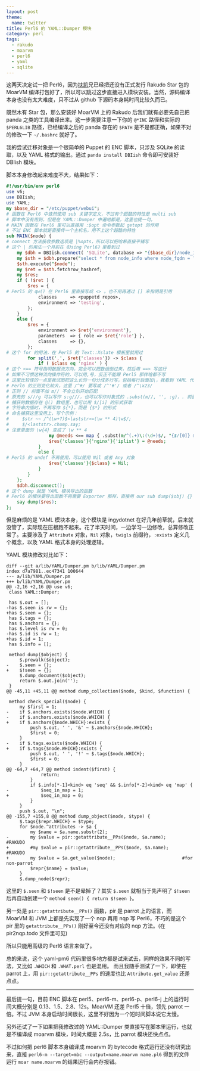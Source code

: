 ```yaml
---
layout: post
theme:
  name: twitter
title: Perl6 的 YAML::Dumper 模块
category: perl
tags:
  - rakudo
  - moarvm
  - perl6
  - yaml
  - sqlite
---
```


这两天决定试一把 Perl6，因为[扶凯](http://www.php-oa.com)兄已经把还没有正式发行 Rakudo Star 包的 MoarVM 编译打包好了，所以可以跳过这步直接进入模块安装。当然，源码编译本身也没有太大难度，只不过从 github 下源码本身耗时间比较久而已。

既然木有 Star 包，那么安装好 MoarVM 上的 Rakudo 后我们就有必要先自己把 panda 之类的工具编译出来。这一步需要注意一下你的 `@*INC` 路径和实际的 `$PERL6LIB` 路径，已经编译之后的 panda 存在的 `$PATH` 是不是都正确，如果不对的修改一下 `~/.bashrc` 就好了。

我的尝试迁移对象是一个很简单的 Puppet 的 ENC 脚本，只涉及 SQLite 的读取，以及 YAML 格式的输出。通过 `panda install DBIish` 命令即可安装好 DBIish 模块。

脚本本身修改起来难度不大，结果如下：

```perl
#!/usr/bin/env perl6
use v6;
use DBIish;
use YAML;
my $base_dir = "/etc/puppet/webui";
# 函数在 Perl6 中依然使用 sub 关键字定义，不过有个超酷的特性是 multi sub
# 脚本中没有用到，但是在 YAML::Dumper 中遍地都是，这里也提一句。
# MAIN 函数在 Perl6 里可以直接用 :$opt 命令参数起 getopt 的作用
# 不过 ENC 脚本就是直接传一个主机名，用不上这个超酷的特性
sub MAIN($node) {
# connect 方法接收参数选项是 |%opts，所以可以把哈希直接平铺写
# 这个 | 的用法一个月前在《Using Perl6》里看到过
    my $dbh = DBIish.connect( 'SQLite', database => "{$base_dir}/node_info.db" );
    my $sth = $dbh.prepare("select * from node_info where node_fqdn = ?");
    $sth.execute("$node");
    my $ret = $sth.fetchrow_hashref;
    my $res;
    if ( !$ret ) {
        $res = {
# Perl5 的 qw() 在 Perl6 里直接写成 <> 。也不用再通过 [] 来指明是引用
            classes     => <puppetd repos>,
            environment => 'testing',
        };
    }
    else {
        $res = {
            environment => $ret{'environment'},
            parameters  => { role => $ret{'role'} },
            classes     => {},
        };
# 这个 for 的用法，在 Perl5 的 Text::Xslate 模板里就用过
        for split(',', $ret{'classes'}) -> $class {
            if ( $class eq 'nginx' ) {
# 这个 <== 符号指明数据流方向，完全可以把数组倒过来，然后用 ==> 写这行
# 如果不习惯这种流向操作符的，可以用,号，反正不能跟 Perl5 那样啥都不写
# 这里比较怪的一点是我试图把这么长的一句分成多行写，包括每行后面加\，我看到 YAML 代码里就用\分行了，但是我这就会报错
# Perl6 的正则变化较大，这里 /^#/ 要写成 /^'#'/ 或者 /^\x23/
# 正则 // 前面不加 m// 不会立刻开始匹配
# 原先的 s///g 可以写作 s:g///，也可以写作对象式的 .subst(m//, '', :g)，. 前面为空就是默认的 $_
# 捕获的数据存在 @() 数组里，也可以用 $/[i] 的形式获取
# 字符串内插时，不再写作 ${*}，而是 {$*} 的形式
# 命名捕获这里没用上，写个示例：
#     $str ~~ /^(\w+?)$<laststr>=(\w ** 4)\w$/;
#     $/<laststr>.chomp.say;
# 注意里面的 \w{4} 变成了 \w ** 4
                my @needs <== map { .subst(m/^(.+)\:(\d+)$/, "{$/[0]} max_fails=30 weight={$/[1]}", :g) } <== grep { !m/^\x23/ } <== split(',', $ret{'extstr'});
                $res{'classes'}{'nginx'}{'iplist'} = @needs;
            }
            else {
# Perl5 的 undef 不再使用，可以使用 Nil 或者 Any 对象
                $res{'classes'}{$class} = Nil;
            }
        }
    };
    $dbh.disconnect();
# 这个 dump 就是 YAML 模块导出的函数
# Perl6 的模块要导出函数不再需要 Exporter 那样，直接用 our sub dump($obj) {} 就可以了
    say dump($res);
};
```

但是麻烦的是 YAML 模块本身，这个模块是 ingydotnet 在好几年前草就，后来就没管了，实际现在压根跑不起来。花了半天时间，一边学习一边修改，总算修改正常了。主要涉及了 `Attribute` 对象，`Nil` 对象，`twigls` 前缀符，`:exists` 定义几个概念，以及 YAML 格式本身的处理逻辑。

YAML 模块修改对比如下：

    diff --git a/lib/YAML/Dumper.pm b/lib/YAML/Dumper.pm
    index d7a7981..ec47341 100644
    --- a/lib/YAML/Dumper.pm
    +++ b/lib/YAML/Dumper.pm
    @@ -2,16 +2,16 @@ use v6;
     class YAML::Dumper;
     
     has $.out = [];
    -has $.seen is rw = {};
    +has $.seen = {};
     has $.tags = {};
     has $.anchors = {};
     has $.level is rw = 0;
    -has $.id is rw = 1;
    +has $.id = 1;
     has $.info = [];
     
     method dump($object) {
         $.prewalk($object);
    -    $.seen = {};
    +    $!seen = {};
         $.dump_document($object);
         return $.out.join('');
     }
    @@ -45,11 +45,11 @@ method dump_collection($node, $kind, $function) {
     
     method check_special($node) {
         my $first = 1;
    -    if $.anchors.exists($node.WHICH) {
    -    if $.anchors.exists($node.WHICH) {
    +    if $.anchors{$node.WHICH}:exists {
             push $.out, ' ', '&' ~ $.anchors{$node.WHICH};
             $first = 0;
         }
    -    if $.tags.exists($node.WHICH) {
    +    if $.tags{$node.WHICH}:exists {
             push $.out, ' ', '!' ~ $.tags{$node.WHICH};
             $first = 0;
         }
    @@ -64,7 +64,7 @@ method indent($first) {
                 return;
             }
             if $.info[*-1]<kind> eq 'seq' && $.info[*-2]<kind> eq 'map' {
    -            $seq_in_map = 1;
    +            $seq_in_map = 0;
             }
         }
         push $.out, "\n";
    @@ -155,7 +155,8 @@ method dump_object($node, $type) {
         $.tags{$repr.WHICH} = $type;
         for $node.^attributes -> $a {
             my $name = $a.name.substr(2);
    -        my $value = pir::getattribute__PPs($node, $a.name);     #RAKUDO
    +        #my $value = pir::getattribute__PPs($node, $a.name);     #RAKUDO
    +        my $value = $a.get_value($node);                         #for non-parrot
             $repr{$name} = $value;
         }
         $.dump_node($repr);

这里的 `$.seen` 和 `$!seen` 是不是晕掉了？其实 `$.seen` 就相当于先声明了 `$!seen` 后再自动创建一个 `method seen() { return $!seen }`。

另一处是 `pir::getattribute__PPs()` 函数，pir 是 parrot 上的语言，而 MoarVM 和 JVM 上都是先实现了一个 nqp 再用 nqp 写 Perl6，不巧的是这个 pir 里的 `getattribute__PPs()` 刚好至今还没有对应的 nqp 方法。(在 pir2nqp.todo 文件里可见)

所以只能用高级的 Perl6 语言来做了。

总的来说，这个 yaml-pm6 代码里很多地方都是试来试去，同样的效果不同的写法，又比如 `.WHICH` 和 `.WHAT.perl` 也是混用。
而且我随手测试了一下，即使在 parrot 上，用 `pir::getattribute__PPs` 的速度也比 `Attribute.get_value` 还差点点。

------------------------

最后提一句，目前 ENC 脚本在 perl5、perl6-m、perl6-p、perl6-j 上的运行时间大概分别是 0.13、1.5、2.8、12s。MoarVM 还差 Perl5 十倍，领先 parrot 一倍。不过 JVM 本身启动时间很长，这里不好因为一个短时间脚本说它太慢。

另外还试了一下如果把我修改过的 YAML::Dumper 类直接写在脚本里运行，也就是不编译成 moarvm 模块，时间大概是 2.5s，比 parrot 模块还快点点。

不过如何把 perl6 脚本本身编译成 moarvm 的 bytecode 格式运行还没有研究出来，直接 `perl6-m --target=mbc --output=name.moarvm name.pl6` 得到的文件运行 `moar name.moarvm` 的结果运行会内存报错。
